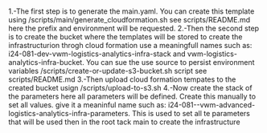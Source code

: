 #

1.-The first step is to generate the main.yaml. You can create this template using /scripts/main/generate_cloudformation.sh see scripts/README.md here the prefix and environment will be requested. 
2.-Then the second step is to create the bucket where the templates will be stored to create the infrastructurion throgh cloud formation use a meaningfull names such as: i24-081-dev-vwm-logistics-analytics-infra-stack and vwm-logistics-analytics-infra-bucket. You can sue the use source to persist environment variables /scripts/create-or-update-s3-bucket.sh script see scripts/README.md
3.-Then upload cloud formation tempates to the created bucket usign /scripts/upload-to-s3.sh
4.-Now create the stack of the parameters here all parameters will be defined. Create this manually to set all values. give it a meaninful name such as: i24-081-<environment>-vwm-advanced-logistics-analytics-infra-parameters. This is used to set all te parameters that will be used then in the root tack main to create the infrastructure